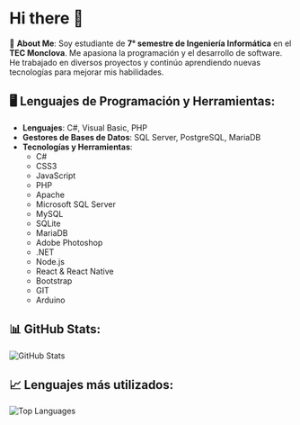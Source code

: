 # Hi there 👋

💫 **About Me**:
Soy estudiante de **7° semestre de Ingeniería Informática** en el **TEC Monclova**. Me apasiona la programación y el desarrollo de software. He trabajado en diversos proyectos y continúo aprendiendo nuevas tecnologías para mejorar mis habilidades.

## 🖥️ Lenguajes de Programación y Herramientas:

- **Lenguajes**: C#, Visual Basic, PHP
- **Gestores de Bases de Datos**: SQL Server, PostgreSQL, MariaDB
- **Tecnologías y Herramientas**:
  - C#
  - CSS3
  - JavaScript
  - PHP
  - Apache
  - Microsoft SQL Server
  - MySQL
  - SQLite
  - MariaDB
  - Adobe Photoshop
  - .NET
  - Node.js
  - React & React Native
  - Bootstrap
  - GIT
  - Arduino


## 📊 GitHub Stats:

![GitHub Stats](https://github-readme-stats.vercel.app/api?username=Wendo55&show_icons=true&count_private=true)

## 📈 Lenguajes más utilizados:

![Top Languages](https://github-readme-stats.vercel.app/api/top-langs/?username=Wendo55&layout=compact&langs_count=10&theme=default)
